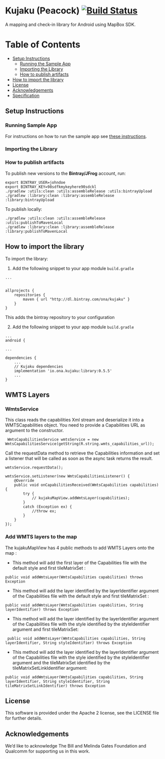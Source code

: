 # Kujaku (Peacock) [![Build Status](https://travis-ci.org/onaio/kujaku.svg?branch=master)](https://travis-ci.org/onaio/kujaku)

A mapping and check-in library for Android using MapBox SDK.

# Table of Contents

* [Setup Instructions](#setup-instructions)
  * [Running the Sample App](#running-sample-app)
  * [Importing the Library](#importing-the-library)
  * [How to publish artifacts](#how-to-publish-artifacts)
* [How to import the library](#how-to-import-the-library)
* [License](#license)
* [Acknowledgements](#acknowledgements)
* [Specification](SPECIFICATION.md)

## Setup Instructions

### Running Sample App

For instructions on how to run the sample app see [these instructions](./sample/README.md).

### Importing the Library

### How to publish artifacts

To publish new versions to the **Bintray/JFrog** account, run:

```
export BINTRAY_USER=johndoe
export BINTRAY_KEY=98sdfkmykeyhere90sdckl
./gradlew :utils:clean :utils:assembleRelease :utils:bintrayUpload
./gradlew :library:clean :library:assembleRelease :library:bintrayUpload

```

To publish locally:

```
./gradlew :utils:clean :utils:assembleRelease :utils:publishToMavenLocal
./gradlew :library:clean :library:assembleRelease :library:publishToMavenLocal

```

## How to import the library

To import the library:

1. Add the following snippet to your app module `build.gradle`

```
...


allprojects {
    repositories {
        maven { url "http://dl.bintray.com/ona/kujaku" }
    }
}

```
This adds the bintray repository to your configuration

2. Add the following snippet to your app module `build.gradle`

```
...
android {

... 

dependencies {
    ...
    // Kujaku dependencies
    implementation 'io.ona.kujaku:library:0.5.5'
    ...
}
```

## WMTS Layers

### WmtsService

This class reads the capabilities Xml stream and deserialize it into a WMTSCapabilities object.
You need to provide a Capabilities URL as argument to the constructor.

```
 WmtsCapabilitiesService wmtsService = new WmtsCapabilitiesService(getString(R.string.wmts_capabilities_url));
```

Call the requestData method to retrieve the Capabilities information and set a listener that will be called as soon as the async task returns the result.

```
wmtsService.requestData();

wmtsService.setListener(new WmtsCapabilitiesListener() {
    @Override
    public void onCapabilitiesReceived(WmtsCapabilities capabilities) {
        try {
            // kujakuMapView.addWmtsLayer(capabilities);
        }
        catch (Exception ex) {
            //throw ex;
        }
    }
});
```

### Add WMTS layers to the map

The kujakuMapView has 4 public methods to add WMTS Layers onto the map :

* This method will add the first layer of the Capabilities file with the default style and first tileMatrixSet :
```
public void addWmtsLayer(WmtsCapabilities capabilities) throws Exception
```

* This method will add the layer identified by the layerIdentifier argument of the Capabilities file with the default style and first tileMatrixSet :
```
public void addWmtsLayer(WmtsCapabilities capabilities, String layerIdentifier) throws Exception
```

* This method will add the layer identified by the layerIdentifier argument of the Capabilities file with the style identified by the styleIdentifier argument and first tileMatrixSet:
```
 public void addWmtsLayer(WmtsCapabilities capabilities, String layerIdentifier, String styleIdentifier) throws Exception
```

* This method will add the layer identified by the layerIdentifier argument of the Capabilities file with the style identified by the styleIdentifier argument and the tileMatrixSet identified by the tileMatrixSetLinkIdentifier argument:
```
public void addWmtsLayer(WmtsCapabilities capabilities, String layerIdentifier, String styleIdentifier, String tileMatrixSetLinkIdentifier) throws Exception
```


## License

This software is provided under the Apache 2 license, see the LICENSE file for further details.

## Acknowledgements

We’d like to acknowledge The Bill and Melinda Gates Foundation and Qualcomm for supporting us in this work.
